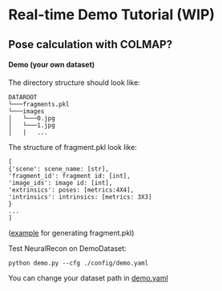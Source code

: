 
# Real-time Demo Tutorial (WIP)

## Pose calculation with COLMAP?
#### Demo (your own dataset)
The directory structure should look like:
```
DATAROOT
└───fragments.pkl
└───images
│   └───0.jpg
│   └───1.jpg
│   |   ...
```
The structure of fragment.pkl look like:
```
[
{'scene': scene_name: [str],
'fragment_id': fragment id: [int],
'image_ids': image id: [int],
'extrinsics': poses: [metrics:4X4],
'intrinsics': intrinsics: [metrics: 3X3]
}
...
]
```
([example](tools/ios_logger_process.py) for generating fragment.pkl)

Test NeuralRecon on DemoDataset: 
```shell
python demo.py --cfg ./config/demo.yaml
```
You can change your dataset path in [demo.yaml](config/demo.yaml)